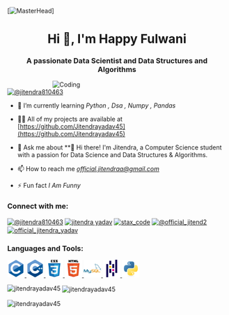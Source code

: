 [![MasterHead](https://user-images.githubusercontent.com/74038190/212749171-b84692a8-2b04-4e3b-93ca-ac14705da224.gif)]
<h1 align="center">Hi 👋, I'm Happy Fulwani</h1>
<h3 align="center">A passionate Data Scientist and Data Structures and Algorithms</h3>
<img align="right" alt="Coding" width="400" src="https://cdn.dribbble.com/users/1162077/screenshots/3848914/programmer.gif">

<p align="left"> <a href="https://twitter.com/@jitendra810463" target="blank"><img src="https://img.shields.io/twitter/follow/@jitendra810463?logo=twitter&style=for-the-badge" alt="@jitendra810463" /></a> </p>

- 🌱 I’m currently learning *Python , Dsa , Numpy , Pandas*

- 👨‍💻 All of my projects are available at [https://github.com/Jitendrayadav45](https://github.com/Jitendrayadav45)

- 💬 Ask me about **👋 Hi there! I'm Jitendra, a Computer Science student with a passion for Data Science and Data Structures & Algorithms.

- 📫 How to reach me *official.jitendraa@gmail.com*

- ⚡ Fun fact *I Am Funny*

<h3 align="left">Connect with me:</h3>
<p align="left">
<a href="https://twitter.com/@jitendra810463" target="blank"><img align="center" src="https://raw.githubusercontent.com/rahuldkjain/github-profile-readme-generator/master/src/images/icons/Social/twitter.svg" alt="@jitendra810463" height="30" width="40" /></a>
<a href="https://linkedin.com/in/jitendra yadav" target="blank"><img align="center" src="https://raw.githubusercontent.com/rahuldkjain/github-profile-readme-generator/master/src/images/icons/Social/linked-in-alt.svg" alt="jitendra yadav" height="30" width="40" /></a>
<a href="https://instagram.com/stax_code" target="blank"><img align="center" src="https://raw.githubusercontent.com/rahuldkjain/github-profile-readme-generator/master/src/images/icons/Social/instagram.svg" alt="stax_code" height="30" width="40" /></a>
<a href="https://www.hackerrank.com/@official_jitend2" target="blank"><img align="center" src="https://raw.githubusercontent.com/rahuldkjain/github-profile-readme-generator/master/src/images/icons/Social/hackerrank.svg" alt="@official_jitend2" height="30" width="40" /></a>
<a href="https://www.leetcode.com/official_jitendra_yadav" target="blank"><img align="center" src="https://raw.githubusercontent.com/rahuldkjain/github-profile-readme-generator/master/src/images/icons/Social/leet-code.svg" alt="official_jitendra_yadav" height="30" width="40" /></a>
</p>

<h3 align="left">Languages and Tools:</h3>
<p align="left"> <a href="https://www.cprogramming.com/" target="_blank" rel="noreferrer"> <img src="https://raw.githubusercontent.com/devicons/devicon/master/icons/c/c-original.svg" alt="c" width="40" height="40"/> </a> <a href="https://www.w3schools.com/cpp/" target="_blank" rel="noreferrer"> <img src="https://raw.githubusercontent.com/devicons/devicon/master/icons/cplusplus/cplusplus-original.svg" alt="cplusplus" width="40" height="40"/> </a> <a href="https://www.w3schools.com/css/" target="_blank" rel="noreferrer"> <img src="https://raw.githubusercontent.com/devicons/devicon/master/icons/css3/css3-original-wordmark.svg" alt="css3" width="40" height="40"/> </a> <a href="https://www.w3.org/html/" target="_blank" rel="noreferrer"> <img src="https://raw.githubusercontent.com/devicons/devicon/master/icons/html5/html5-original-wordmark.svg" alt="html5" width="40" height="40"/> </a> <a href="https://www.mysql.com/" target="_blank" rel="noreferrer"> <img src="https://raw.githubusercontent.com/devicons/devicon/master/icons/mysql/mysql-original-wordmark.svg" alt="mysql" width="40" height="40"/> </a> <a href="https://pandas.pydata.org/" target="_blank" rel="noreferrer"> <img src="https://raw.githubusercontent.com/devicons/devicon/2ae2a900d2f041da66e950e4d48052658d850630/icons/pandas/pandas-original.svg" alt="pandas" width="40" height="40"/> </a> <a href="https://www.python.org" target="_blank" rel="noreferrer"> <img src="https://raw.githubusercontent.com/devicons/devicon/master/icons/python/python-original.svg" alt="python" width="40" height="40"/> </a> </p>

<p><img align="left" src="https://github-readme-stats.vercel.app/api/top-langs?username=jitendrayadav45&show_icons=true&locale=en&layout=compact" alt="jitendrayadav45" /></p>

<p>&nbsp;<img align="center" src="https://github-readme-stats.vercel.app/api?username=jitendrayadav45&show_icons=true&locale=en" alt="jitendrayadav45" /></p>

<p><img align="center" src="https://github-readme-streak-stats.herokuapp.com/?user=jitendrayadav45&" alt="jitendrayadav45" /></p>

